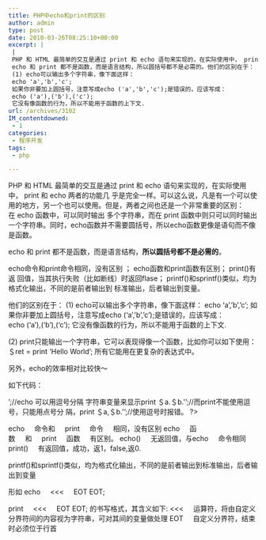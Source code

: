 ```yaml
---
title: PHP中echo和print的区别
author: admin
type: post
date: 2010-03-26T08:25:10+00:00
excerpt: |
 |
 PHP 和 HTML 最简单的交互是通过 print 和 echo 语句来实现的，在实际使用中， print 和 echo 两者的功能几 乎是完全一样。可以这么说，凡是有一个可以使用的地方，另一个也可以使用。但是，两者之间也还是一个非常重要的区别：在 echo 函数中，可以同时输出 多个字符串，而在 print 函数中则只可以同时输出一个字符串。同时，echo函数并不需要圆括号，所以echo函数更像是语句而不像是函数。
 echo 和 print 都不是函数，而是语言结构，所以圆括号都不是必需的。他们的区别在于：
 (1) echo可以输出多个字符串，像下面这样：
 echo 'a','b','c';
 如果你非要加上圆括号，注意写成echo ('a','b','c');是错误的，应该写成：
 echo ('a'),('b'),('c');
 它没有像函数的行为，所以不能用于函数的上下文.
url: /archives/3102
IM_contentdowned:
 - 1
categories:
 - 程序开发
tags:
 - php

---
```

PHP 和 HTML 最简单的交互是通过 print 和 echo 语句来实现的，在实际使用中， print 和 echo 两者的功能几 乎是完全一样。可以这么说，凡是有一个可以使用的地方，另一个也可以使用。但是，两者之间也还是一个非常重要的区别：在 echo 函数中，可以同时输出 多个字符串，而在 print 函数中则只可以同时输出一个字符串。同时，echo函数并不需要圆括号，所以echo函数更像是语句而不像是函数。

echo 和 print 都不是函数，而是语言结构，**所以圆括号都不是必需的**。

echo命令和print命令相同，没有区别 ；
echo函数和print函数有区别；
print()有返 回值，当其执行失败（比如断线）时返回flase；
printf()和sprintf()类似，均为格式化输出，不同的是前者输出到 标准输出，后者输出到变量。

他们的区别在于：
(1) echo可以输出多个字符串，像下面这样：
echo ‘a’,’b’,’c’;
如果你非要加上圆括号，注意写成echo (‘a’,’b’,’c’);是错误的，应该写成：
echo (‘a’),(‘b’),(‘c’);
它没有像函数的行为，所以不能用于函数的上下文.

(2) print只能输出一个字符串，它可以表现得像一个函数，比如你可以如下使用：
＄ret = print ‘Hello World’;
所有它能用在更复杂的表达式中。

另外，echo的效率相对比较快～

如下代码：

’;//echo 可以用逗号分隔 字符串变量来显示print ＄a.＄b.'’;//而print不能使用逗号，只能用点号分 隔，print ＄a,＄b.'’;//使用逗号时报错。
?>

echo     命令和     print     命令     相同，没有区别
echo     函数     和     print     函数     有区别。
echo()     无返回值，与echo     命令相同
print()     有返回值，成功，返1，false,返0.

printf()和sprintf()类似，均为格式化输出，不同的是前者输出到标准输出，后者输出到变量

形如
echo     <<<     EOT
EOT;

print     <<<     EOT
EOT;
的书写格式，其含义如下:
<<<     运算符，将由自定义分界符间的内容视为字符串，可对其间的变量做处理
EOT     自定义分界符，结束时必须位于行首